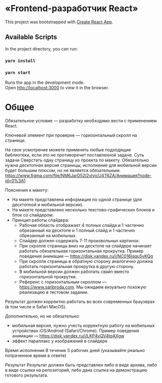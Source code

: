 # «Frontend-разработчик React»

This project was bootstrapped with [Create React App](https://github.com/facebook/create-react-app).

## Available Scripts

In the project directory, you can run:

### `yarn install`
### `yarn start`

Runs the app in the development mode.\
Open [http://localhost:3000](http://localhost:3000) to view it in the browser.


# Общее
Обязательное условие — разработку необходимо вести с применением React.

Ключевой элемент при проверке — горизонтальный скролл на странице.

На свое усмотрение можете применять любые подходящие библиотеки, если это не противоречит поставленной задаче.
Суть задачи
Сверстать одну страницу из проекта по макету. Обязательно нужна десктопная версия страницы, исполнение для мобильной версии будет большим плюсом, но не является обязательным. https://www.figma.com/file/NM6JarD52l2vIvicU4T6ZA/Анимация?node-id=0%3A1

Пояснения к макету:
* На макете представлена информация по одной странице (для десктопной и мобильной версии).
* На макете представлено несколько текстово-графических блоков и блок со слайдером.
* Принцип работы слайдера:
  * Рабочая область отображает 4 полных слайда и 1 частично обрезанный на десктопе и 1 полный слайд и 1 частично обрезанный на мобильных.
  * Слайдер должен содержать 7-11 произвольных картинок.
  * При скролле страницы вниз на десктопе на слайдере начинает работать обязательная горизонтальная прокрутка. Пример поведения анимации — https://disk.yandex.ru/i/NC016lqqu5vKQg
  * При скролле страницы в обратную сторону аналогично должна работать горизонтальная прокрутка в другую сторону.
  * В мобильной версии должен работать свайп вместо горизонтальной прокрутки.
  * Референс с горизонтальным скроллом — https://www.saribroda.com. Мы ожидаем визуально похожую реализацию в тестовом задании.

Результат должен корректно работать во всех современных браузерах (в том числе и Safari MacOS).

Дополнительно, но не обязательно:
* мобильная версия, нужно учесть корректную работу на мобильных устройствах iOS/Android (Safari/Chrome). Пример поведения анимации — https://disk.yandex.ru/i/LKP4vQV4tqAXgw
* эффект параллакс у изображений в слайдере


Время исполнения
В течение 5 рабочих дней (указывайте реально потраченное время в ответе)

Результат
Результат должен быть представлен либо в виде архива, либо в виде ссылки на репозиторий, либо дана ссылка на демонстрацию готового результата.
